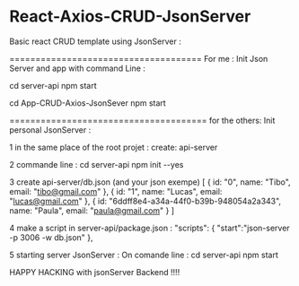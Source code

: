 # React-Axios-CRUD-JsonServer
Basic react CRUD template using JsonServer : 

=====================================
For me :
Init Json Server and app with command Line :

cd server-api
npm start

cd App-CRUD-Axios-JsonSever
npm start

======================================
for the others:
Init personal JsonServer :

1 in the same place of the root projet :
create: api-server

2 commande line : 
cd server-api
npm init --yes

3 create api-server/db.json (and your json exempe)
[
    {
    id: "0",
    name: "Tibo",
    email: "tibo@gmail.com"
    },
    {
    id: "1",
    name: "Lucas",
    email: "lucas@gmail.com"
    },
    {
    id: "6ddff8e4-a34a-44f0-b39b-948054a2a343",
    name: "Paula",
    email: "paula@gmail.com"
    }
]

4 make a script in server-api/package.json :
  "scripts": {
    "start":"json-server -p 3006 -w db.json"
  },
  
5 starting server JsonServer :
  On comande line : 
  cd server-api
  npm start
  
  
 HAPPY HACKING with jsonServer Backend !!!!


